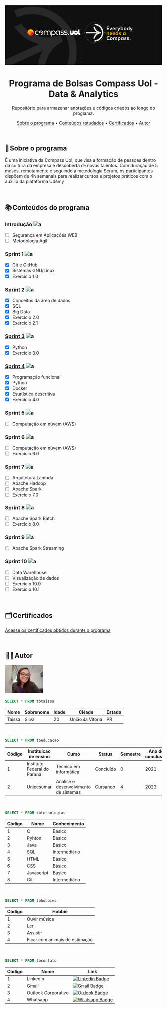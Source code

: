 <a href="https://compass.uol/pt/home/?utm_source=google-ads&utm_medium=ppc&utm_campaign=compasso-uol-institucional&utm_term=compass%20uol&gclid=Cj0KCQiA8t2eBhDeARIsAAVEga0psEnDoNWT4VpWMzuImp4AOtzXNza6-2BjcW4NhikaYVwWlSz8DcIaAqvXEALw_wcB"><img src="imagens-readme/capa-compass.png"></a>

<h1 align="center">Programa de Bolsas Compass Uol - Data & Analytics</h1>

<p align="center"> Repositório para armazenar anotações e códigos criados ao longo do programa.</p>

<p align="center">
 <a href="#sobre">Sobre o programa</a> •
 <a href="#conteudos">Conteúdos estudados</a> •
 <a href="#certificados">Certificados</a> •
 <a href="#autor">Autor</a>
</p>

<br>

<a id="sobre"></a>
## 📝 Sobre o programa

É uma iniciativa da Compass Uol, que visa a formação de pessoas dentro da cultura da empresa e descoberta de novos talentos. Com duração de 5 meses, remotamente e seguindo a metodologia Scrum, os participantes dispõem de 4h semanais para realizar cursos e projetos práticos com o auxílio da plataforma Udemy

<br>

<a id="conteudos"></a>
## 📚 Conteúdos do programa

### Introdução ![a](https://img.shields.io/badge/in_progress-yellow)
- [ ] Segurança em Aplicações WEB
- [ ] Metodologia Ágil

### Sprint 1 ![a](https://img.shields.io/badge/done-green)
- [x] Git e GitHub
- [x] Sistemas GNU/Linux 
- [x] Exercício 1.0

### [Sprint 2](/sprint2) ![a](https://img.shields.io/badge/done-green)
- [x] Conceitos da área de dados
- [x] SQL
- [x] Big Data
- [x] Exercício 2.0
- [x] Exercício 2.1

### [Sprint 3](/sprint3) ![a](https://img.shields.io/badge/done-green)
- [x] Python
- [x] Exercício 3.0

### [Sprint 4](/sprint4) ![a](https://img.shields.io/badge/done-green)
- [x] Programação funcional
- [x] Python
- [x] Docker
- [x] Estatística descritiva
- [x] Exercício 4.0

### Sprint 5 ![a](https://img.shields.io/badge/in_progress-yellow)
- [ ] Computação em núvem (AWS)

### Sprint 6 ![a](https://img.shields.io/badge/to_do-red)
- [ ] Computação em núvem (AWS)
- [ ] Exercício 6.0

### Sprint 7 ![a](https://img.shields.io/badge/to_do-red)
- [ ] Arquitetura Lambda
- [ ] Apache Hadoop
- [ ] Apache Spark
- [ ] Exercício 7.0

### Sprint 8 ![a](https://img.shields.io/badge/to_do-red)
- [ ] Apache Spark Batch
- [ ] Exercício 8.0

### Sprint 9 ![a](https://img.shields.io/badge/to_do-red)
- [ ] Apache Spark Streaming

### Sprint 10 ![a](https://img.shields.io/badge/to_do-red)
- [ ] Data Warehouse
- [ ] Visualização de dados
- [ ] Exercício 10.0
- [ ] Exercício 10.1

<br> 

<a id="certificados"></a>
## 🗂️ Certificados

<a href="/certificados">Acesse os certificados obtidos durante o programa</a>

<br>

<a id="autor"></a>
##  👩‍💻 Autor

<img height="90px" src=imagens-readme/autor.jpg> 

```SQL
SELECT * FROM tbtaissa
```

| Nome | Sobrenome | Idade | Cidade | Estado 
|--- |--- |--- |--- |---
| Taissa | Silva | 20 | União da Vitória | PR 

<br>

```SQL
SELECT * FROM tbeducacao
```

| Código | Instituicao de ensino | Curso | Status | Semestre | Ano de conclusão 
|--- |--- |--- |--- |--- |---
| 1 | Instituto Federal do Paraná | Técnico em informática | Concluído | 0 | 2021
| 2 | Unicesumar | Análise e desenvolvimento de sistemas | Cursando | 4 | 2023

<br>

```SQL
SELECT * FROM tbtecnologias
```

| Código | Nome | Conhecimento 
|--- |--- |---
| 1 | C | Básico
| 2 | Pyhton | Básico
| 3 | Java | Básico
| 4 | SQL | Intermediário
| 5 | HTML | Básico
| 6 | CSS | Básico
| 7 | Javascript | Básico
| 8 | Git | Intermediário

<br>

```SQL
SELECT * FROM tbhobbies
```

| Código | Hobbie
|--- |---
| 1 | Ouvir música 
| 2 | Ler
| 3 | Assistir
| 4 | Ficar com animais de estimação

<br>

```SQL
SELECT * FROM tbcontato
```
| Código | Nome | Link
|--- |--- |---
| 1 | Linkedin | [![Linkedin Badge](https://img.shields.io/badge/-Taissa-blue?style=flat-square&logo=Linkedin&logoColor=white&link=https://www.linkedin.com/in/taissa-silva-39a4171b5/)](https://www.linkedin.com/in/taissa-silva-39a4171b5/) 
| 2 | Gmail | [![Gmail Badge](https://img.shields.io/badge/-staissa002@gmail.com-c14438?style=flat-square&logo=Gmail&logoColor=white&link=mailto:staissa002@gmail.com)](mailto:staissa002@gmail.com)
| 3 | Outlook Corporativo | [![Outlook Badge](https://img.shields.io/badge/-taissa.silva.pb@compasso.com.br-blue?style=flat-square&logo=microsoft-outlook&logoColor=white&link=mailto:taissa.silva.pb@compasso.com.br)](mailto:taissa.silva.pb@compasso.com.br)
| 4 | Whatsapp | [![Whatsapp Badge](https://img.shields.io/badge/(42)_98801--0516-25D366?style=flat-square&logo=whatsapp&logoColor=white)](https://wa.me/42988010516)
